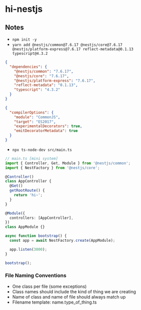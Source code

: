 # hi-nestjs

## Notes

- `npm init -y`
- `yarn add @nestjs/common@7.6.17 @nestjs/core@7.6.17 @nestjs/platform-express@7.6.17 reflect-metadata@0.1.13 typescript@4.3.2`

```json
{
  "dependencies": {
    "@nestjs/common": "7.6.17",
    "@nestjs/core": "7.6.17",
    "@nestjs/platform-express": "7.6.17",
    "reflect-metadata": "0.1.13",
    "typescript": "4.3.2"
  }
}
```

```json
{
  "compilerOptions": {
    "module": "CommonJS",
    "target": "ES2017",
    "experimentalDecorators": true,
    "emitDecoratorMetadata": true
  }
}
```

- `npx ts-node-dev src/main.ts`

```ts
// main.ts [mini system]
import { Controller, Get, Module } from '@nestjs/common';
import { NestFactory } from '@nestjs/core';

@Controller()
class AppController {
  @Get()
  getRootRoute() {
    return 'hi~';
  }
}

@Module({
  controllers: [AppController],
})
class AppModule {}

async function bootstrap() {
  const app = await NestFactory.create(AppModule);

  app.listen(3000);
}

bootstrap();
```

### File Naming Conventions

- One class per file (some exceptions)
- Class names should include the kind of thing we are creating
- Name of class and name of file should always match up
- Filename template: name.type_of_thing.ts
